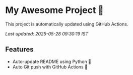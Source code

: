 # My Awesome Project 🚀

This project is automatically updated using GitHub Actions.

_Last updated: 2025-05-28 09:30:19 IST_

## Features
- Auto-update README using Python 🐍
- Auto Git push with GitHub Actions 🤖
